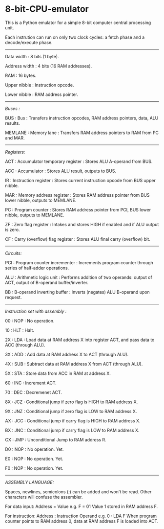 # 8-bit-CPU-emulator

This is a Python emulator for a simple 8-bit computer central processing unit.

Each instrution can run on only two clock cycles: a fetch phase and a decode/execute phase.

_______________________________________________________________________________

Data width      : 8 bits (1 byte).

Address width   : 4 bits (16 RAM addresses).

RAM             : 16 bytes.

Upper nibble    : Instruction opcode.

Lower nibble    : RAM address pointer.

_______________________________________________________________________________

*Buses    :*

BUS      : Bus         : Transfers instruction opcodes, RAM address pointers, data, ALU results.

MEMLANE  : Memory lane : Transfers RAM address pointers to RAM from PC and MAR.

_______________________________________________________________________________

*Registers:*

ACT : Accumulator temporary register : Stores ALU A-operand from BUS.

ACC : Accumulator                    : Stores ALU result, outputs to BUS.

IR  : Instruction register           : Stores current instruction opcode from BUS upper nibble.

MAR : Memory address register        : Stores RAM address pointer from BUS lower nibble, outputs to MEMLANE.

PC  : Program counter                : Stores RAM address pointer from PCI, BUS lower nibble, outputs to MEMLANE.

ZF  : Zero flag register             : Intakes and stores HIGH if enabled and if ALU output is zero.

CF  : Carry (overflow) flag register : Stores ALU final carry (overflow) bit.

_______________________________________________________________________________

*Circuits:*

PCI : Program counter incrementer    : Increments program counter through series of half-adder operations.

ALU : Arithmetic logic unit          : Performs addition of two operands: output of ACT, output of B-operand buffer/inverter.

BB  : B-operand inverting buffer     : Inverts (negates) ALU B-operand upon request.

_______________________________________________________________________________

*Instruction set with assembly :*

00 : NOP : No operation.
                  
10 : HLT : Halt.
                  
2X : LDA : Load data at RAM address X into register ACT, and pass data to ACC (through ALU).
                  
3X : ADD : Add data at RAM address X to ACT (through ALU).
                  
4X : SUB : Subtract data at RAM address X from ACT (through ALU).
                  
5X : STA : Store data from ACC in RAM at address X.
                  
60 : INC : Increment ACT.
                  
70 : DEC : Decremenet ACT.
                  
8X : JCZ : Conditional jump if zero flag is HIGH to RAM address X.
                  
9X : JNZ : Conditional jump if zero flag is LOW to RAM address X.
                  
AX : JCC : Conditional jump if carry flag is HIGH to RAM address X.
                  
BX : JNC : Conditional jump if carry flag is LOW to RAM address X.
                  
CX : JMP : Unconditional Jump to RAM address R.
                  
D0 : NOP : No operation. Yet.
                  
E0 : NOP : No operation. Yet.
                  
F0 : NOP : No operation. Yet.

_______________________________________________________________________________

*ASSEMBLY LANGUAGE:*

Spaces, newlines, semicolons (;) can be added and won't be read. Other characters will confuse the assembler.

For data input: Address = Value
e.g. F = 01
     Value 1 stored in RAM address F.

For instruction: Address : Instruction Operand
e.g. 0 : LDA F
     When program counter points to RAM address 0, data at RAM address F is loaded into ACT.
